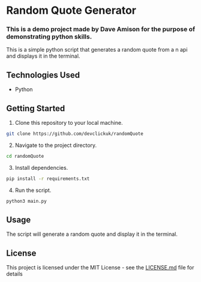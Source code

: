 # Random Quote Generator

### This is a demo project made by Dave Amison for the purpose of demonstrating python skills.

This is a simple python script that generates a random quote from a n api and displays it in the terminal.

## Technologies Used

- Python

## Getting Started

1. Clone this repository to your local machine.

```bash
git clone https://github.com/devclickuk/randomQuote
```


2. Navigate to the project directory.

```bash
cd randomQuote
```

3. Install dependencies.

```bash
pip install -r requirements.txt
```

4. Run the script.

```bash
python3 main.py
```

## Usage

The script will generate a random quote and display it in the terminal.

## License

This project is licensed under the MIT License - see the [LICENSE.md](LICENSE.md) file for details
